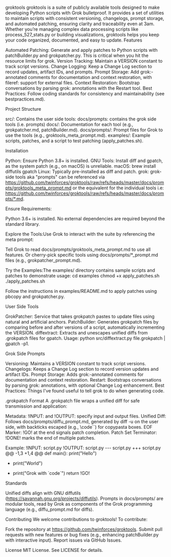 groktools
groktools is a suite of publicly available tools designed to make developing Python scripts with Grok bulletproof. It provides a set of utilities to maintain scripts with consistent versioning, changelogs, prompt storage, and automated patching, ensuring clarity and traceability even at 3am. Whether you’re managing complex data processing scripts like process_527_stats.py or building visualizations, groktools helps you keep your code organized, documented, and easy to update.
Features

Automated Patching: Generate and apply patches to Python scripts with patchBuilder.py and grokpatcher.py. This is critical when you hit the resource limits for grok. 
Version Tracking: Maintain a VERSION constant to track script versions.
Change Logging: Keep a Change Log section to record updates, artifact IDs, and prompts.
Prompt Storage: Add grok:-annotated comments for documentation and context restoration, with fileref: support for external files.
Context Restoration: Bootstrap conversations by parsing grok: annotations with the Restart tool.
Best Practices: Follow coding standards for consistency and maintainability (see bestpractices.md).

Project Structure

src/: Contains the user side tools:
docs/prompts: contains the grok side tools (i.e. prompts)
docs/: Documentation for each tool (e.g., grokpatcher.md, patchBuilder.md).
docs/prompts/: Prompt files for Grok to use the tools (e.g., groktools_meta_prompt.md).
examples/: Example scripts, patches, and a script to test patching (apply_patches.sh).

Installation

Python: Ensure Python 3.8+ is installed.
GNU Tools: Install diff and gpatch, as the system patch (e.g., on macOS) is unreliable.
macOS: brew install diffutils gpatch
Linux: Typically pre-installed as diff and patch.
grok: grok-side tools aka "prompts" can be referenced via https://github.com/twinforces/groktools/raw/refs/heads/master/docs/prompts/groktools_meta_prompt.md or the equivalent for the individual tools i.e: https://github.com/twinforces/groktools/raw/refs/heads/master/docs/prompts/*.md.


Ensure Requirements:

Python 3.6+ is installed.
No external dependencies are required beyond the standard library.


Explore the Tools:Use Grok to interact with the suite by referencing the meta prompt:

Tell Grok to read docs/prompts/groktools_meta_prompt.md to use all features.
Or cherry-pick specific tools using docs/prompts/*_prompt.md files (e.g., grokpatcher_prompt.md).


Try the Examples:The examples/ directory contains sample scripts and patches to demonstrate usage:
cd examples
chmod +x apply_patches.sh
./apply_patches.sh

Follow the instructions in examples/README.md to apply patches using pbcopy and grokpatcher.py.


User Side Tools

GrokPatcher: Service that takes grokpatch pastes to update files using natural and artificial anchors.
PatchBuilder: Generates grokpatch files by comparing before and after versions of a script, automatically incrementing the VERSION.
diffextract: Extracts and unescapes unified diffs from .grokpatch files for gpatch. Usage: python src/diffextract.py file.grokpatch | gpatch -p1.

Grok Side Prompts

Versioning: Maintains a VERSION constant to track script versions.
Changelogs: Keeps a Change Log section to record version updates and artifact IDs.
Prompt Storage: Adds grok:-annotated comments for documentation and context restoration.
Restart: Bootstraps conversations by parsing grok: annotations, with optional Change Log enhancement.
Best Practices: Things I've found useful to tell grok to do when generating code.

.grokpatch Format
A .grokpatch file wraps a unified diff for safe transmission and application:

Metadata: !INPUT: <path> and !OUTPUT: <path> specify input and output files.
Unified Diff: Follows docs/prompts/diffu_prompt.md, generated by diff -u on the user side, with backticks escaped (e.g., \code``) for copypasta boxes.
EOF Marker: !GO! at the end signals patch completion.
Patch Set Terminator: !DONE! marks the end of multiple patches.

Example:
!INPUT: script.py
!OUTPUT: script.py
--- script.py
+++ script.py
@@ -1,3 +1,4 @@
 def main():
     print("Hello")
-    print("World")
+    print("Grok with \`code\`")
     return
!GO!

Standards

Unified diffs align with GNU diffutils (https://savannah.gnu.org/projects/diffutils).
Prompts in docs/prompts/ are modular tools, read by Grok as components of the Grok programming language (e.g., diffu_prompt.md for diffs).

Contributing
We welcome contributions to groktools! To contribute:

Fork the repository at https://github.com/twinforces/groktools.
Submit pull requests with new features or bug fixes (e.g., enhancing patchBuilder.py with interactive input).
Report issues via GitHub Issues.

License
MIT License. See LICENSE for details.
